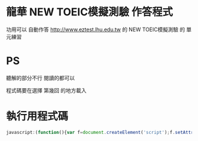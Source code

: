 # 龍華 NEW TOEIC模擬測驗 作答程式
功用可以 自動作答 http://www.eztest.lhu.edu.tw 的 NEW TOEIC模擬測驗 的 單元練習

# PS
聽解的部分不行 閱讀的都可以

程式碼要在選擇 第幾回 的地方載入

# 執行用程式碼
```javascript
javascript:(function(){var f=document.createElement('script');f.setAttribute('type','text/javascript');f.setAttribute('src','http://EienYuki.github.io/NEW-TOEIC-Answer/NEW TOEIC Auto.js');document.getElementsByTagName('head')[0].appendChild(f)})()
```
